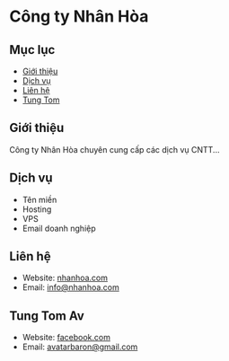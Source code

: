 # Công ty Nhân Hòa

## Mục lục
- [Giới thiệu](#giới-thiệu)
- [Dịch vụ](#dịch-vụ)
- [Liên hệ](#liên-hệ)
- [Tung Tom](#tung-tom-av)
## Giới thiệu
Công ty Nhân Hòa chuyên cung cấp các dịch vụ CNTT...

## Dịch vụ
- Tên miền
- Hosting
- VPS
- Email doanh nghiệp

## Liên hệ
- Website: [nhanhoa.com](https://nhanhoa.com)
- Email: info@nhanhoa.com
## Tung Tom Av
- Website: [facebook.com](https://facebook.com)
- Email: avatarbaron@gmail.com
